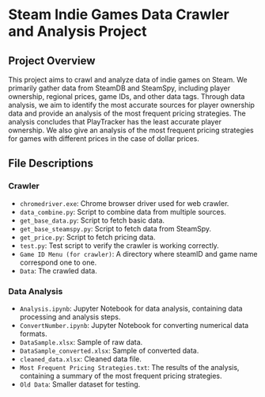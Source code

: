 # Steam Indie Games Data Crawler and Analysis Project

## Project Overview

This project aims to crawl and analyze data of indie games on Steam. We primarily gather data from SteamDB and SteamSpy, including player ownership, regional prices, game IDs, and other data tags. Through data analysis, we aim to identify the most accurate sources for player ownership data and provide an analysis of the most frequent pricing strategies. The analysis concludes that PlayTracker has the least accurate player ownership. We also give an analysis of the most frequent pricing strategies for games with different prices in the case of dollar prices.


## File Descriptions

### Crawler

- `chromedriver.exe`: Chrome browser driver used for web crawler.
- `data_combine.py`: Script to combine data from multiple sources.
- `get_base_data.py`: Script to fetch basic data.
- `get_base_steamspy.py`: Script to fetch data from SteamSpy.
- `get_price.py`: Script to fetch pricing data.
- `test.py`: Test script to verify the crawler is working correctly.
- `Game ID Menu (for crawler)`: A directory where steamID and game name correspond one to one.
- `Data`: The crawled data.



### Data Analysis

- `Analysis.ipynb`: Jupyter Notebook for data analysis, containing data processing and analysis steps.
- `ConvertNumber.ipynb`: Jupyter Notebook for converting numerical data formats.
- `DataSample.xlsx`: Sample of raw data.
- `DataSample_converted.xlsx`: Sample of converted data.
- `cleaned_data.xlsx`: Cleaned data file.
- `Most Frequent Pricing Strategies.txt`: The results of the analysis, containing a summary of the most frequent pricing strategies.
- `Old Data`: Smaller dataset for testing.




